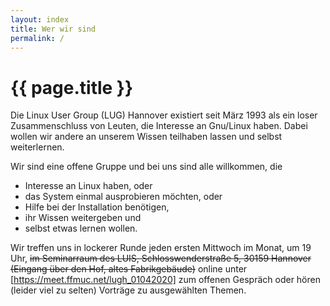 ```yaml
---
layout: index
title: Wer wir sind
permalink: /
---
```


# {{ page.title }}

Die Linux User Group (LUG) Hannover existiert seit März 1993 als ein loser 
Zusammenschluss von Leuten, die Interesse an Gnu/Linux haben. Dabei wollen wir 
andere an unserem Wissen teilhaben lassen und selbst weiterlernen.

Wir sind eine offene Gruppe und bei uns sind alle willkommen, die

* Interesse an Linux haben, oder
* das System einmal ausprobieren möchten, oder
* Hilfe bei der Installation benötigen,
* ihr Wissen weitergeben und
* selbst etwas lernen wollen.

Wir treffen uns in lockerer Runde jeden ersten Mittwoch im Monat, um 19 Uhr, ~~im 
Seminarraum des LUIS, Schlosswenderstraße 5, 30159 Hannover (Eingang über den 
Hof, altes Fabrikgebäude)~~ online unter [https://meet.ffmuc.net/lugh_01042020] zum 
offenen Gespräch oder hören (leider viel zu selten) Vorträge zu ausgewählten Themen.
